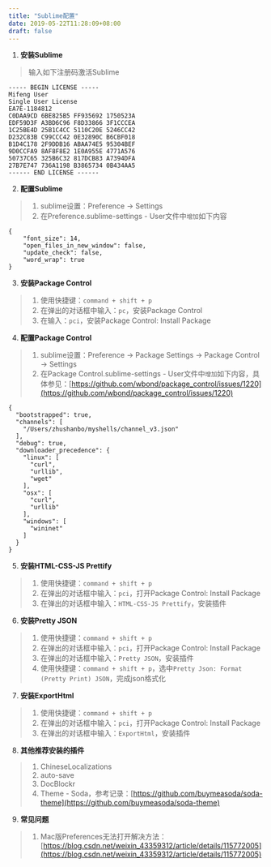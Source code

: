```yaml
---
title: "Sublime配置"
date: 2019-05-22T11:28:09+08:00
draft: false
---
```


1. **安装Sublime**

> 输入如下注册码激活Sublime

```
----- BEGIN LICENSE -----
Mifeng User
Single User License
EA7E-1184812
C0DAA9CD 6BE825B5 FF935692 1750523A
EDF59D3F A3BD6C96 F8D33866 3F1CCCEA
1C25BE4D 25B1C4CC 5110C20E 5246CC42
D232C83B C99CCC42 0E32890C B6CBF018
B1D4C178 2F9DDB16 ABAA74E5 95304BEF
9D0CCFA9 8AF8F8E2 1E0A955E 4771A576
50737C65 325B6C32 817DCB83 A7394DFA
27B7E747 736A1198 B3865734 0B434AA5
------ END LICENSE ------
```

2. **配置Sublime**

> 1. sublime设置：Preference -> Settings
> 2. 在Preference.sublime-settings - User文件中`增加`如下内容

```
{
	"font_size": 14,
	"open_files_in_new_window": false,
	"update_check": false,
	"word_wrap": true
}
```

3. **安装Package Control**

> 1. 使用快捷键：`command + shift + p`
> 2. 在弹出的对话框中输入：`pc`，安装Package Control
> 3. 在输入：`pci`，安装Package Control: Install Package

4. **配置Package Control**

> 1. sublime设置：Preference -> Package Settings -> Package Control -> Settings
> 2. 在Package Control.sublime-settings - User文件中`增加`如下内容，具体参见：[https://github.com/wbond/package_control/issues/1220](https://github.com/wbond/package_control/issues/1220)

```
{
  "bootstrapped": true,
  "channels": [
    "/Users/zhushanbo/myshells/channel_v3.json"
  ],
  "debug": true,
  "downloader_precedence": {
    "linux": [
      "curl",
      "urllib",
      "wget"
    ],
    "osx": [
      "curl",
      "urllib"
    ],
    "windows": [
      "wininet"
    ]
  }
}
```

5. **安装HTML-CSS-JS Prettify**

> 1. 使用快捷键：`command + shift + p`
> 2. 在弹出的对话框中输入：`pci`，打开Package Control: Install Package
> 3. 在弹出的对话框中输入：`HTML-CSS-JS Prettify`，安装插件

6. **安装Pretty JSON**

> 1. 使用快捷键：`command + shift + p`
> 2. 在弹出的对话框中输入：`pci`，打开Package Control: Install Package
> 3. 在弹出的对话框中输入：`Pretty JSON`，安装插件
> 4. 使用快捷键：`command + shift + p`，选中`Pretty Json: Format (Pretty Print) JSON`，完成json格式化

7. **安装ExportHtml**

> 1. 使用快捷键：`command + shift + p`
> 2. 在弹出的对话框中输入：`pci`，打开Package Control: Install Package
> 3. 在弹出的对话框中输入：`ExportHtml`，安装插件

8. **其他推荐安装的插件**

> 1. ChineseLocalizations
> 2. auto-save
> 3. DocBlockr
> 4. Theme - Soda，参考记录：[https://github.com/buymeasoda/soda-theme](https://github.com/buymeasoda/soda-theme)

9. **常见问题**

> 1. Mac版Preferences无法打开解决方法：[https://blog.csdn.net/weixin_43359312/article/details/115772005](https://blog.csdn.net/weixin_43359312/article/details/115772005)